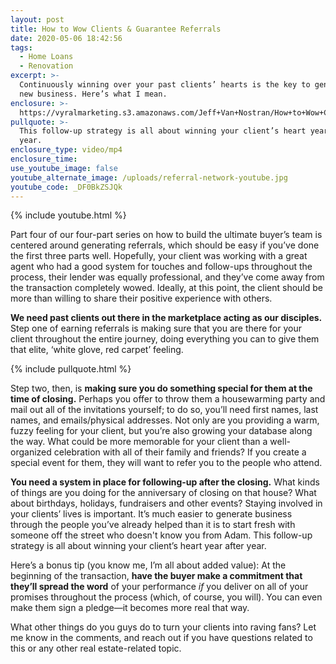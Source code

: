 ```yaml
---
layout: post
title: How to Wow Clients & Guarantee Referrals
date: 2020-05-06 18:42:56
tags:
  - Home Loans
  - Renovation
excerpt: >-
  Continuously winning over your past clients’ hearts is the key to generating
  new business. Here’s what I mean.
enclosure: >-
  https://vyralmarketing.s3.amazonaws.com/Jeff+Van+Nostran/How+to+Wow+Clients+%26+Guarantee+Referrals.mp4
pullquote: >-
  This follow-up strategy is all about winning your client’s heart year after
  year.
enclosure_type: video/mp4
enclosure_time:
use_youtube_image: false
youtube_alternate_image: /uploads/referral-network-youtube.jpg
youtube_code: _DF0BkZSJQk
---
```


{% include youtube.html %}

Part four of our four-part series on how to build the ultimate buyer’s team is centered around generating referrals, which should be easy if you’ve done the first three parts well. Hopefully, your client was working with a great agent who had a good system for touches and follow-ups throughout the process, their lender was equally professional, and they’ve come away from the transaction completely wowed. Ideally, at this point, the client should be more than willing to share their positive experience with others.&nbsp;

**We need past clients out there in the marketplace acting as our disciples.** Step one of earning referrals is making sure that you are there for your client throughout the entire journey, doing everything you can to give them that elite, ‘white glove, red carpet’ feeling.&nbsp;

{% include pullquote.html %}

Step two, then, is **making sure you do something special for them at the time of closing.** Perhaps you offer to throw them a housewarming party and mail out all of the invitations yourself; to do so, you’ll need first names, last names, and emails/physical addresses. Not only are you providing a warm, fuzzy feeling for your client, but you’re also growing your database along the way. What could be more memorable for your client than a well-organized celebration with all of their family and friends? If you create a special event for them, they will want to refer you to the people who attend.&nbsp;

**You need a system in place for following-up after the closing.** What kinds of things are you doing for the anniversary of closing on that house? What about birthdays, holidays, fundraisers and other events? Staying involved in your clients’ lives is important. It’s much easier to generate business through the people you’ve already helped than it is to start fresh with someone off the street who doesn't know you from Adam. This follow-up strategy is all about winning your client’s heart year after year.

Here’s a bonus tip (you know me, I’m all about added value): At the beginning of the transaction, **have the buyer make a commitment that they’ll spread the word** of your performance *if* you deliver on all of your promises throughout the process (which, of course, you will). You can even make them sign a pledge—it becomes more real that way.&nbsp;

What other things do you guys do to turn your clients into raving fans? Let me know in the comments, and reach out if you have questions related to this or any other real estate-related topic.